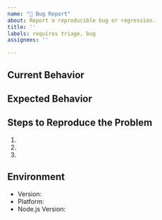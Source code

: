 ```yaml
---
name: "🐛 Bug Report"
about: Report a reproducible bug or regression.
title: ''
labels: requires triage, bug
assignees: ''

---
```


## Current Behavior

<!-- Describe how the issue manifests. -->

## Expected Behavior

<!-- Describe what the desired behavior would be. -->

## Steps to Reproduce the Problem

  1.
  1.
  1.

## Environment

- Version: <!-- Version set in package.json -->
- Platform: <!-- Win/Mac/Linux -->
- Node.js Version: <!-- Output of running `node --version` -->
